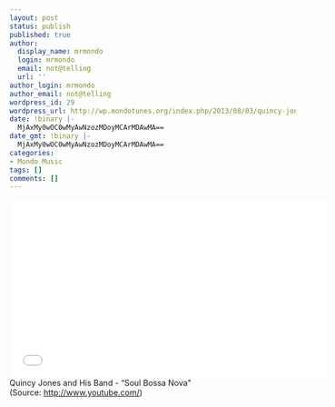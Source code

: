 ```yaml
---
layout: post
status: publish
published: true
author:
  display_name: mrmondo
  login: mrmondo
  email: not@telling
  url: ''
author_login: mrmondo
author_email: not@telling
wordpress_id: 29
wordpress_url: http://wp.mondotunes.org/index.php/2013/08/03/quincy-jones-and-his-band-soul-bossa-nova/
date: !binary |-
  MjAxMy0wOC0wMyAwNzozMDoyMCArMDAwMA==
date_gmt: !binary |-
  MjAxMy0wOC0wMyAwNzozMDoyMCArMDAwMA==
categories:
- Mondo Music
tags: []
comments: []
---
```

<iframe width="560" height="315" src="//www.youtube.com/embed/5LLusHFPtsk" frameborder="0"> </iframe>
Quincy Jones and His Band - &#8220;Soul Bossa Nova"
<div class="attribution">(<span>Source:</span> <a href="http://www.youtube.com/">http://www.youtube.com/</a>)</div>
